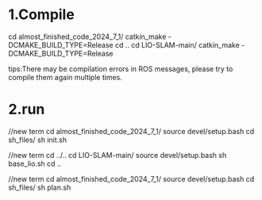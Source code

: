 # 1.Compile
cd almost_finished_code_2024_7_1/
catkin_make -DCMAKE_BUILD_TYPE=Release
cd ..
cd LIO-SLAM-main/
catkin_make -DCMAKE_BUILD_TYPE=Release

tips:There may be compilation errors in ROS messages, please try to compile them again multiple times.

# 2.run
//new term
cd almost_finished_code_2024_7_1/
source devel/setup.bash
cd sh_files/
sh init.sh

//new term
cd ../..
cd LIO-SLAM-main/
source devel/setup.bash
sh base_lio.sh 
cd ..

//new term
cd almost_finished_code_2024_7_1/
source devel/setup.bash
cd sh_files/
sh plan.sh
